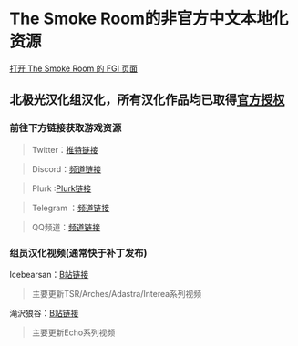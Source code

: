 # The Smoke Room的非官方中文本地化资源
[打开 The Smoke Room 的 FGI 页面](https://furrygames.top/zh-cn/games/The_Smoke_Room.html)

## 北极光汉化组汉化，所有汉化作品均已取得[官方授权](https://weibo.com/7429628292/IBUToD1ck)

### 前往下方链接获取游戏资源

>Twitter：[推特链接](https://twitter.com/ABLocalization/status/1272934863977345025)

>Discord：[频道链接](https://discord.gg/6XQZFG2)

>Plurk :[Plurk链接](https://www.plurk.com/ABLocalization)

>Telegram ：[频道链接](https://t.me/AuroraBorealisCN)

>QQ频道：[频道链接](https://qun.qq.com/qqweb/qunpro/share?_wv=3&_wwv=128&inviteCode=2kr67C&from=246610&biz=ka)

### 组员汉化视频(通常快于补丁发布)

Icebearsan：[B站链接](https://space.bilibili.com/112873242)

>主要更新TSR/Arches/Adastra/Interea系列视频

滝沢狼谷：[B站链接](https://space.bilibili.com/4877352)

>主要更新Echo系列视频
